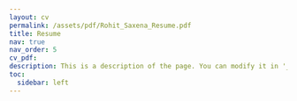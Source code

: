 ```yaml
---
layout: cv
permalink: /assets/pdf/Rohit_Saxena_Resume.pdf
title: Resume
nav: true
nav_order: 5
cv_pdf:
description: This is a description of the page. You can modify it in '_pages/cv.md'. You can also change or remove the top pdf download button.
toc:
  sidebar: left
---
```

